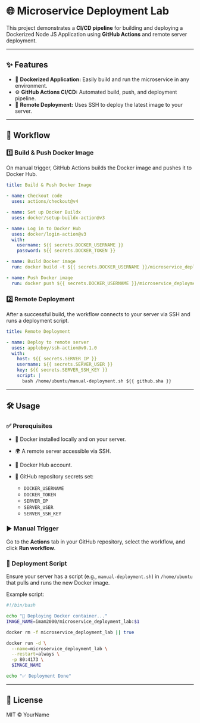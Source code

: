 # 🌐 Microservice Deployment Lab

This project demonstrates a **CI/CD pipeline** for building and deploying a Dockerized Node JS Application using **GitHub Actions** and remote server deployment.

---

## ✨ Features

* 🐳 **Dockerized Application:** Easily build and run the microservice in any environment.
* ⚙️ **GitHub Actions CI/CD:** Automated build, push, and deployment pipeline.
* 🚀 **Remote Deployment:** Uses SSH to deploy the latest image to your server.

---

## 🔄 Workflow

### 1️⃣ Build & Push Docker Image

On manual trigger, GitHub Actions builds the Docker image and pushes it to Docker Hub.

```yaml
title: Build & Push Docker Image

- name: Checkout code
  uses: actions/checkout@v4

- name: Set up Docker Buildx
  uses: docker/setup-buildx-action@v3

- name: Log in to Docker Hub
  uses: docker/login-action@v3
  with:
    username: ${{ secrets.DOCKER_USERNAME }}
    password: ${{ secrets.DOCKER_TOKEN }}

- name: Build Docker image
  run: docker build -t ${{ secrets.DOCKER_USERNAME }}/microservice_deployment_lab:${{ github.sha }} .

- name: Push Docker image
  run: docker push ${{ secrets.DOCKER_USERNAME }}/microservice_deployment_lab:${{ github.sha }}
```

### 2️⃣ Remote Deployment

After a successful build, the workflow connects to your server via SSH and runs a deployment script.

```yaml
title: Remote Deployment

- name: Deploy to remote server
  uses: appleboy/ssh-action@v0.1.0
  with:
    host: ${{ secrets.SERVER_IP }}
    username: ${{ secrets.SERVER_USER }}
    key: ${{ secrets.SERVER_SSH_KEY }}
    script: |
      bash /home/ubuntu/manual-deployment.sh ${{ github.sha }}
```

---

## 🛠 Usage

### ✅ Prerequisites

* 🐳 Docker installed locally and on your server.
* 🌍 A remote server accessible via SSH.
* 🔑 Docker Hub account.
* 🔐 GitHub repository secrets set:

  * `DOCKER_USERNAME`
  * `DOCKER_TOKEN`
  * `SERVER_IP`
  * `SERVER_USER`
  * `SERVER_SSH_KEY`

### ▶️ Manual Trigger

Go to the **Actions** tab in your GitHub repository, select the workflow, and click **Run workflow**.

### 📜 Deployment Script

Ensure your server has a script (e.g., `manual-deployment.sh`) in `/home/ubuntu` that pulls and runs the new Docker image.

Example script:

```sh
#!/bin/bash

echo "🚀 Deploying Docker container..."
IMAGE_NAME=imam2000/microservice_deployment_lab:$1

docker rm -f microservice_deployment_lab || true

docker run -d \
  --name=microservice_deployment_lab \
  --restart=always \
  -p 80:4173 \
  $IMAGE_NAME

echo "✅ Deployment Done"
```

---

## 📄 License

MIT © YourName
